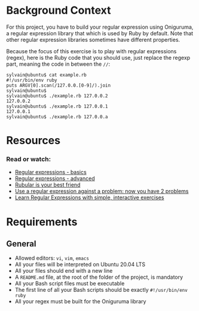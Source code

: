 # Background Context
For this project, you have to build your regular expression using Oniguruma, a regular expression library that which is used by Ruby by default. Note that other regular expression libraries sometimes have different properties.

Because the focus of this exercise is to play with regular expressions (regex), here is the Ruby code that you should use, just replace the regexp part, meaning the code in between the `//`:

```
sylvain@ubuntu$ cat example.rb
#!/usr/bin/env ruby
puts ARGV[0].scan(/127.0.0.[0-9]/).join
sylvain@ubuntu$
sylvain@ubuntu$ ./example.rb 127.0.0.2
127.0.0.2
sylvain@ubuntu$ ./example.rb 127.0.0.1
127.0.0.1
sylvain@ubuntu$ ./example.rb 127.0.0.a
```
# **Resources**
### **Read or watch:**

+ [Regular expressions - basics](https://www.slideshare.net/neha_jain/introducing-regular-expressions)
+ [Regular expressions - advanced](https://www.slideshare.net/neha_jain/introducing-regular-expressions)
+ [Rubular is your best friend](https://rubular.com/)
+ [Use a regular expression against a problem: now you have 2 problems](https://blog.codinghorror.com/regular-expressions-now-you-have-two-problems/)
+ [Learn Regular Expressions with simple, interactive exercises](https://regexone.com/)
# **Requirements**
## **General**
+ Allowed editors: `vi`, `vim`, `emacs`
+ All your files will be interpreted on Ubuntu 20.04 LTS
+ All your files should end with a new line
+ A `README.md` file, at the root of the folder of the project, is mandatory
+ All your Bash script files must be executable
+ The first line of all your Bash scripts should be exactly `#!/usr/bin/env ruby`
+ All your regex must be built for the Oniguruma library